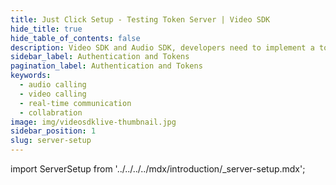 ```yaml
---
title: Just Click Setup - Testing Token Server | Video SDK
hide_title: true
hide_table_of_contents: false
description: Video SDK and Audio SDK, developers need to implement a token server. This requires efforts on both the front-end and backend.
sidebar_label: Authentication and Tokens
pagination_label: Authentication and Tokens
keywords:
  - audio calling
  - video calling
  - real-time communication
  - collabration
image: img/videosdklive-thumbnail.jpg
sidebar_position: 1
slug: server-setup
---
```


import ServerSetup from '../../../../mdx/introduction/_server-setup.mdx';

<ServerSetup />